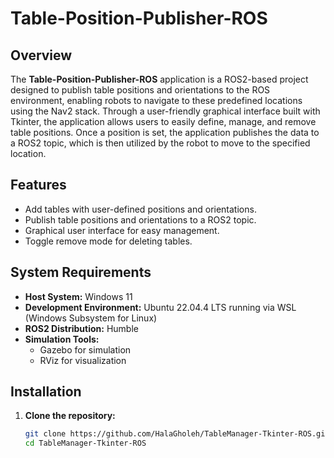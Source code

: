 # Table-Position-Publisher-ROS

## Overview

The **Table-Position-Publisher-ROS** application is a ROS2-based project designed to publish table positions and orientations to the ROS environment, enabling robots to navigate to these predefined locations using the Nav2 stack. Through a user-friendly graphical interface built with Tkinter, the application allows users to easily define, manage, and remove table positions. Once a position is set, the application publishes the data to a ROS2 topic, which is then utilized by the robot to move to the specified location. 

## Features
- Add tables with user-defined positions and orientations.
- Publish table positions and orientations to a ROS2 topic.
- Graphical user interface for easy management.
- Toggle remove mode for deleting tables.

## System Requirements
- **Host System:** Windows 11
- **Development Environment:** Ubuntu 22.04.4 LTS running via WSL (Windows Subsystem for Linux)
- **ROS2 Distribution:** Humble
- **Simulation Tools:** 
  - Gazebo for simulation
  - RViz for visualization

## Installation
1. **Clone the repository:**
   ```bash
   git clone https://github.com/HalaGholeh/TableManager-Tkinter-ROS.git
   cd TableManager-Tkinter-ROS
